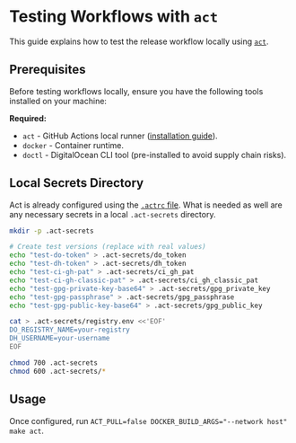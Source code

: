 # Testing Workflows with `act`

This guide explains how to test the release workflow locally using [`act`](https://github.com/nektos/act).

## Prerequisites

Before testing workflows locally, ensure you have the following tools installed on your machine:

**Required:**
- `act` - GitHub Actions local runner ([installation guide](https://github.com/nektos/act#installation)).
- `docker` - Container runtime.
- `doctl` - DigitalOcean CLI tool (pre-installed to avoid supply chain risks).

## Local Secrets Directory

Act is already configured using the [`.actrc` file](./.actrc). What is needed as well are any necessary secrets in a local `.act-secrets` directory.

```bash
mkdir -p .act-secrets

# Create test versions (replace with real values)
echo "test-do-token" > .act-secrets/do_token
echo "test-dh-token" > .act-secrets/dh_token
echo "test-ci-gh-pat" > .act-secrets/ci_gh_pat
echo "test-ci-gh-classic-pat" > .act-secrets/ci_gh_classic_pat
echo "test-gpg-private-key-base64" > .act-secrets/gpg_private_key
echo "test-gpg-passphrase" > .act-secrets/gpg_passphrase
echo "test-gpg-public-key-base64" > .act-secrets/gpg_public_key

cat > .act-secrets/registry.env <<'EOF'
DO_REGISTRY_NAME=your-registry
DH_USERNAME=your-username
EOF

chmod 700 .act-secrets
chmod 600 .act-secrets/*
```

## Usage

Once configured, run `ACT_PULL=false DOCKER_BUILD_ARGS="--network host" make act`.
